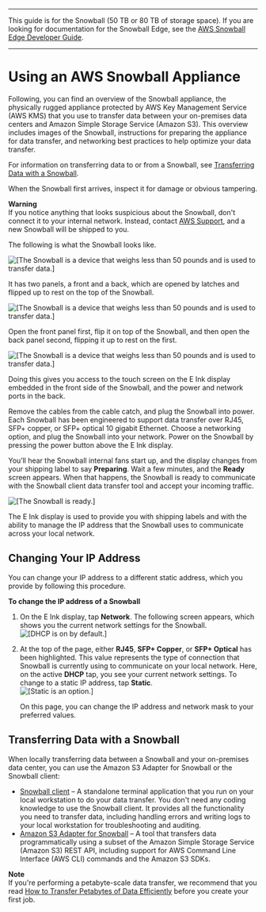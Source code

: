 --------

This guide is for the Snowball \(50 TB or 80 TB of storage space\)\. If you are looking for documentation for the Snowball Edge, see the [AWS Snowball Edge Developer Guide](http://docs.aws.amazon.com/snowball/latest/developer-guide/whatisedge.html)\.

--------

# Using an AWS Snowball Appliance<a name="using-appliance"></a>

Following, you can find an overview of the Snowball appliance, the physically rugged appliance protected by AWS Key Management Service \(AWS KMS\) that you use to transfer data between your on\-premises data centers and Amazon Simple Storage Service \(Amazon S3\)\. This overview includes images of the Snowball, instructions for preparing the appliance for data transfer, and networking best practices to help optimize your data transfer\.

For information on transferring data to or from a Snowball, see [Transferring Data with a Snowball](#snowball-data-transfer)\.

When the Snowball first arrives, inspect it for damage or obvious tampering\.

**Warning**  
If you notice anything that looks suspicious about the Snowball, don't connect it to your internal network\. Instead, contact [AWS Support](https://aws.amazon.com/premiumsupport/), and a new Snowball will be shipped to you\.

The following is what the Snowball looks like\.

![\[The Snowball is a device that weighs less than 50 pounds and is used to transfer data.\]](http://docs.aws.amazon.com/snowball/latest/ug/images/Snowball-closed-600w.png)

It has two panels, a front and a back, which are opened by latches and flipped up to rest on the top of the Snowball\.

![\[The Snowball is a device that weighs less than 50 pounds and is used to transfer data.\]](http://docs.aws.amazon.com/snowball/latest/ug/images/Snowball-opening-600w.png)

Open the front panel first, flip it on top of the Snowball, and then open the back panel second, flipping it up to rest on the first\.

![\[The Snowball is a device that weighs less than 50 pounds and is used to transfer data.\]](http://docs.aws.amazon.com/snowball/latest/ug/images/Snowball-opened-600w.png)

Doing this gives you access to the touch screen on the E Ink display embedded in the front side of the Snowball, and the power and network ports in the back\.

Remove the cables from the cable catch, and plug the Snowball into power\. Each Snowball has been engineered to support data transfer over RJ45, SFP\+ copper, or SFP\+ optical 10 gigabit Ethernet\. Choose a networking option, and plug the Snowball into your network\. Power on the Snowball by pressing the power button above the E Ink display\.

You’ll hear the Snowball internal fans start up, and the display changes from your shipping label to say **Preparing**\. Wait a few minutes, and the **Ready** screen appears\. When that happens, the Snowball is ready to communicate with the Snowball client data transfer tool and accept your incoming traffic\.

![\[The Snowball is ready.\]](http://docs.aws.amazon.com/snowball/latest/ug/images/digitaldisplayready.png)

The E Ink display is used to provide you with shipping labels and with the ability to manage the IP address that the Snowball uses to communicate across your local network\.

## Changing Your IP Address<a name="snowballnetwork"></a>

You can change your IP address to a different static address, which you provide by following this procedure\.

**To change the IP address of a Snowball**

1. On the E Ink display, tap **Network**\. The following screen appears, which shows you the current network settings for the Snowball\.  
![\[DHCP is on by default.\]](http://docs.aws.amazon.com/snowball/latest/ug/images/DHCPdefault.png)

1. At the top of the page, either **RJ45**, **SFP\+ Copper**, or **SFP\+ Optical** has been highlighted\. This value represents the type of connection that Snowball is currently using to communicate on your local network\. Here, on the active **DHCP** tap, you see your current network settings\. To change to a static IP address, tap **Static**\.   
![\[Static is an option.\]](http://docs.aws.amazon.com/snowball/latest/ug/images/staticedit.png)

   On this page, you can change the IP address and network mask to your preferred values\.

## Transferring Data with a Snowball<a name="snowball-data-transfer"></a>

When locally transferring data between a Snowball and your on\-premises data center, you can use the Amazon S3 Adapter for Snowball or the Snowball client:
+ [Snowball client](snowball-transfer-client.md) – A standalone terminal application that you run on your local workstation to do your data transfer\. You don't need any coding knowledge to use the Snowball client\. It provides all the functionality you need to transfer data, including handling errors and writing logs to your local workstation for troubleshooting and auditing\.
+ [Amazon S3 Adapter for Snowball](snowball-transfer-adapter.md) – A tool that transfers data programmatically using a subset of the Amazon Simple Storage Service \(Amazon S3\) REST API, including support for AWS Command Line Interface \(AWS CLI\) commands and the Amazon S3 SDKs\.

**Note**  
If you're performing a petabyte\-scale data transfer, we recommend that you read [How to Transfer Petabytes of Data Efficiently](transfer-petabytes.md) before you create your first job\.